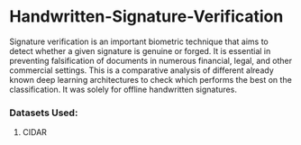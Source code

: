 # Handwritten-Signature-Verification
Signature verification is an important biometric technique that aims to detect whether a given signature is genuine or forged. It is essential in preventing falsification of documents in numerous financial, legal, and other commercial settings. This is a comparative analysis of different already known deep learning architectures to check which performs the best on the classification. It was solely for offline handwritten signatures.

### Datasets Used:
1. CIDAR
